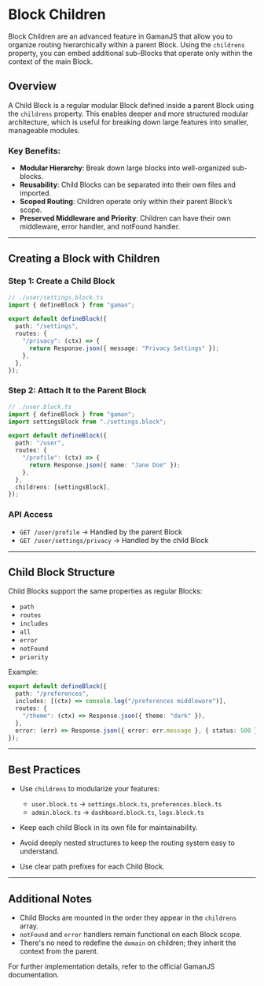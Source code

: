 # Block Children

Block Children are an advanced feature in GamanJS that allow you to organize routing hierarchically within a parent Block. Using the `childrens` property, you can embed additional sub-Blocks that operate only within the context of the main Block.

## Overview

A Child Block is a regular modular Block defined inside a parent Block using the `childrens` property. This enables deeper and more structured modular architecture, which is useful for breaking down large features into smaller, manageable modules.

### Key Benefits:

- **Modular Hierarchy**: Break down large blocks into well-organized sub-blocks.
- **Reusability**: Child Blocks can be separated into their own files and imported.
- **Scoped Routing**: Children operate only within their parent Block’s scope.
- **Preserved Middleware and Priority**: Children can have their own middleware, error handler, and notFound handler.

---

## Creating a Block with Children

### Step 1: Create a Child Block

```ts
// ./user/settings.block.ts
import { defineBlock } from "gaman";

export default defineBlock({
  path: "/settings",
  routes: {
    "/privacy": (ctx) => {
      return Response.json({ message: "Privacy Settings" });
    },
  },
});
```

### Step 2: Attach It to the Parent Block

```ts
// ./user.block.ts
import { defineBlock } from "gaman";
import settingsBlock from "./settings.block";

export default defineBlock({
  path: "/user",
  routes: {
    "/profile": (ctx) => {
      return Response.json({ name: "Jane Doe" });
    },
  },
  childrens: [settingsBlock],
});
```

### API Access

- `GET /user/profile` → Handled by the parent Block
- `GET /user/settings/privacy` → Handled by the child Block

---

## Child Block Structure

Child Blocks support the same properties as regular Blocks:

- `path`
- `routes`
- `includes`
- `all`
- `error`
- `notFound`
- `priority`

Example:

```ts
export default defineBlock({
  path: "/preferences",
  includes: [(ctx) => console.log("/preferences middleware")],
  routes: {
    "/theme": (ctx) => Response.json({ theme: "dark" }),
  },
  error: (err) => Response.json({ error: err.message }, { status: 500 }),
});
```

---

## Best Practices

- Use `childrens` to modularize your features:
  - `user.block.ts` → `settings.block.ts`, `preferences.block.ts`
  - `admin.block.ts` → `dashboard.block.ts`, `logs.block.ts`

- Keep each child Block in its own file for maintainability.
- Avoid deeply nested structures to keep the routing system easy to understand.
- Use clear path prefixes for each Child Block.

---

## Additional Notes

- Child Blocks are mounted in the order they appear in the `childrens` array.
- `notFound` and `error` handlers remain functional on each Block scope.
- There's no need to redefine the `domain` on children; they inherit the context from the parent.

For further implementation details, refer to the official GamanJS documentation.
